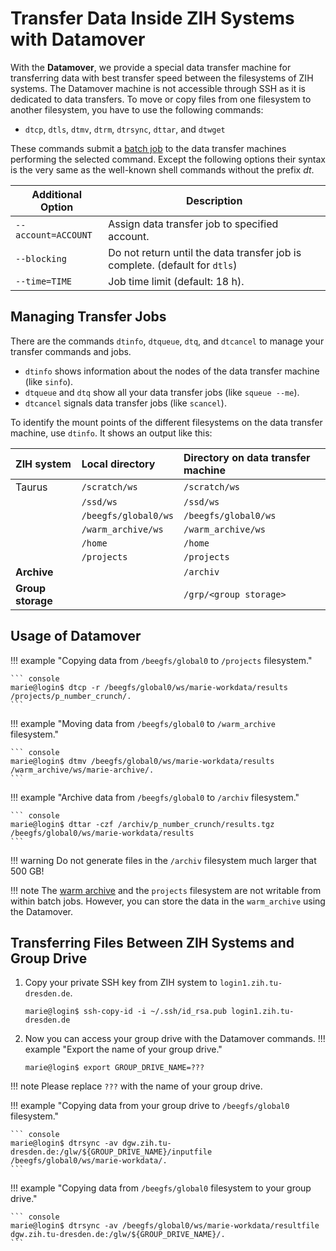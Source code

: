 # Transfer Data Inside ZIH Systems with Datamover

With the **Datamover**, we provide a special data transfer machine for transferring data with best
transfer speed between the filesystems of ZIH systems. The Datamover machine is not accessible
through SSH as it is dedicated to data transfers. To move or copy files from one filesystem to
another filesystem, you have to use the following commands:

- `dtcp`, `dtls`, `dtmv`, `dtrm`, `dtrsync`, `dttar`, and `dtwget`

These commands submit a [batch job](../jobs_and_resources/slurm.md) to the data transfer machines
performing the selected command. Except the following options their syntax is the very same as the
well-known shell commands without the prefix *dt*.

| Additional Option   | Description                                                                   |
|---------------------|-------------------------------------------------------------------------------|
| `--account=ACCOUNT` | Assign data transfer job to specified account.                                |
| `--blocking       ` | Do not return until the data transfer job is complete. (default for `dtls`)   |
| `--time=TIME      ` | Job time limit (default: 18 h).                                               |

## Managing Transfer Jobs

There are the commands `dtinfo`, `dtqueue`, `dtq`, and `dtcancel` to manage your transfer commands
and jobs.

* `dtinfo` shows information about the nodes of the data transfer machine (like `sinfo`).
* `dtqueue` and `dtq` show all your data transfer jobs (like `squeue --me`).
* `dtcancel` signals data transfer jobs (like `scancel`).

To identify the mount points of the different filesystems on the data transfer machine, use
`dtinfo`. It shows an output like this:

| ZIH system         | Local directory      | Directory on data transfer machine |
|:-------------------|:---------------------|:-----------------------------------|
| Taurus             | `/scratch/ws`        | `/scratch/ws`                      |
|                    | `/ssd/ws`            | `/ssd/ws`                          |
|                    | `/beegfs/global0/ws` | `/beegfs/global0/ws`               |
|                    | `/warm_archive/ws`   | `/warm_archive/ws`                 |
|                    | `/home`              | `/home`                            |
|                    | `/projects`          | `/projects`                        |
| **Archive**        |                      | `/archiv`                         |
| **Group storage**  |                      | `/grp/<group storage>`             |

## Usage of Datamover

!!! example "Copying data from `/beegfs/global0` to `/projects` filesystem."

    ``` console
    marie@login$ dtcp -r /beegfs/global0/ws/marie-workdata/results /projects/p_number_crunch/.
    ```

!!! example "Moving data from `/beegfs/global0` to `/warm_archive` filesystem."

    ``` console
    marie@login$ dtmv /beegfs/global0/ws/marie-workdata/results /warm_archive/ws/marie-archive/.
    ```

!!! example "Archive data from `/beegfs/global0` to `/archiv` filesystem."

    ``` console
    marie@login$ dttar -czf /archiv/p_number_crunch/results.tgz /beegfs/global0/ws/marie-workdata/results
    ```

!!! warning
    Do not generate files in the `/archiv` filesystem much larger that 500 GB!

!!! note
    The [warm archive](../data_lifecycle/warm_archive.md) and the `projects` filesystem are not
    writable from within batch jobs.
    However, you can store the data in the `warm_archive` using the Datamover.

## Transferring Files Between ZIH Systems and Group Drive

1. Copy your private SSH key from ZIH system to `login1.zih.tu-dresden.de`.

   ``` console
   marie@login$ ssh-copy-id -i ~/.ssh/id_rsa.pub login1.zih.tu-dresden.de
   ```

1. Now you can access your group drive with the Datamover commands.
!!! example "Export the name of your group drive."

   ``` console
   marie@login$ export GROUP_DRIVE_NAME=???
   ```

!!! note
    Please replace `???` with the name of your group drive.

!!! example "Copying data from your group drive to `/beegfs/global0` filesystem."

    ``` console
    marie@login$ dtrsync -av dgw.zih.tu-dresden.de:/glw/${GROUP_DRIVE_NAME}/inputfile /beegfs/global0/ws/marie-workdata/.
    ```

!!! example "Copying data from `/beegfs/global0` filesystem to your group drive."

    ``` console
    marie@login$ dtrsync -av /beegfs/global0/ws/marie-workdata/resultfile dgw.zih.tu-dresden.de:/glw/${GROUP_DRIVE_NAME}/.
    ```
